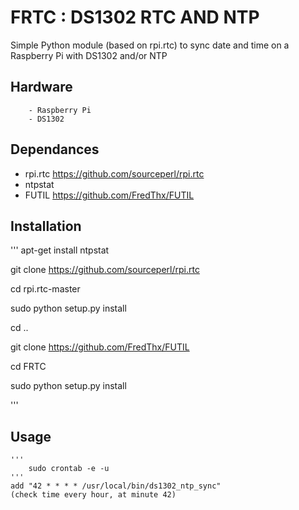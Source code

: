 # FRTC : DS1302 RTC AND NTP

Simple Python module (based on rpi.rtc) to sync date and time on a Raspberry Pi with DS1302 and/or NTP
	
## Hardware
		- Raspberry Pi
		- DS1302
	
## Dependances
* rpi.rtc	https://github.com/sourceperl/rpi.rtc
* ntpstat
* FUTIL		https://github.com/FredThx/FUTIL

## Installation
'''
 apt-get install ntpstat
 
 git clone https://github.com/sourceperl/rpi.rtc
 
 cd rpi.rtc-master
 
 sudo python setup.py install
 
 cd ..
 
 git clone https://github.com/FredThx/FUTIL
 
 cd FRTC
 
 sudo python setup.py install
 
 '''
	 
## Usage
	'''
		sudo crontab -e -u 
	'''
	add "42 * * * * /usr/local/bin/ds1302_ntp_sync"
	(check time every hour, at minute 42)
	 	 
	 

